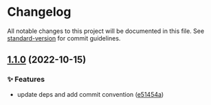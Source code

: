 # Changelog

All notable changes to this project will be documented in this file. See [standard-version](https://github.com/conventional-changelog/standard-version) for commit guidelines.

## [1.1.0](https://gitlab.com/starton/librairies/starton-ui-nextjs/-/compare/1.0.10...1.1.0) (2022-10-15)


### ✨ Features

* update deps and add commit convention ([e51454a](https://gitlab.com/starton/librairies/starton-ui-nextjs/-/commit/e51454a80c518414970388976891c2f822d15306))
